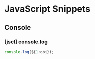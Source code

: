# JavaScript Snippets

## Console

### [jscl] console.log

```javascript
console.log(${1:obj});
```
